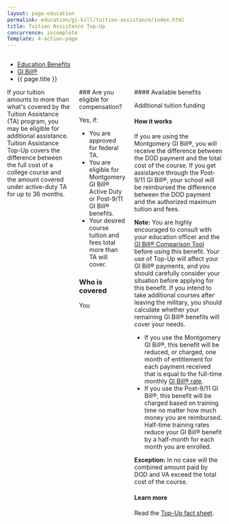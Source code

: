 ```yaml
---
layout: page-education
permalink: education/gi-bill/tuition-assistance/index.html
title: Tuition Assistance Top-Up
concurrence: incomplete
Template: 4-action-page
---
```


<div class="splash" markdown="0">
<div class="row" markdown="0">
<div class="small-12 columns" markdown="0">

<ul class="breadcrumbs" role="menubar" aria-label="Primary">
<li class="parent"><a href="/education/">Education Benefits</a></li>
<li class="parent"><a href="/education/gi-bill/">GI Bill®</a></li>
<li class="active">{{ page.title }}</li>
</ul>

</div>
</div>
</div>

<div class="main" role="main" markdown="0">

<div class="section one" markdown="0">
<div class="primary" markdown="0">
<div class="row" markdown="0">
<div class="small-12 columns" markdown="1">
<div markdown="1">
If your tuition amounts to more than what's covered by the Tuition Assistance (TA) program, you may be eligible for additional assistance. Tuition Assistance Top-Up covers the difference between the full cost of a college course and the amount covered under active-duty TA for up to 36 months.
</div>
<div class="call-out" markdown="1">
### Are you eligible for compensation?

Yes, if:

- You are approved for federal TA.
- You are eligible for Montgomery GI Bill® Active Duty or Post-9/11 GI Bill® benefits.
- Your desired course tuition and fees total more than TA will cover.

### Who is covered

You
</div>
<div markdown="1">
#### Available benefits

Additional tuition funding

#### How it works

If you are using the Montgomery GI Bill®, you will receive the difference between the DOD payment and the total cost of the course. If you get assistance through the Post-9/11 GI Bill®, your school will be reimbursed the difference between the DOD payment and the authorized maximum tuition and fees.

**Note:** You are highly encouraged to consult with your education officer and the [GI Bill® Comparison Tool](/gi-bill-comparison-tool/) before using this benefit. Your use of Top-Up will affect your GI Bill® payments, and you should carefully consider your situation before applying for this benefit. If you intend to take additional courses after leaving the military, you should calculate whether your remaining GI Bill® benefits will cover your needs.

- If you use the Montgomery GI Bill®, this benefit will be reduced, or charged, one month of entitlement for each payment received that is equal to the full-time monthly [GI Bill® rate](http://www.benefits.va.gov/gibill/resources/benefits_resources/rate_tables.asp).
- If you use the Post-9/11 GI Bill®, this benefit will be charged based on training time no matter how much money you are reimbursed. Half-time training rates reduce your GI Bill® benefit by a half-month for each month you are enrolled.

**Exception:** In no case will the combined amount paid by DOD and VA exceed the total cost of the course.

#### Learn more

Read the [Top-Up fact sheet](http://www.benefits.va.gov/GIBILL/docs/factsheets/topup.pdf).

</div>
</div>

</div>
</div>


</div>
